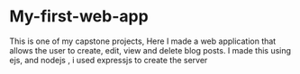 # My-first-web-app
This is one of my capstone projects, Here I made a web application that allows the user to create, edit, view and delete blog posts.
I made this using ejs, and nodejs , i used expressjs to create the server
